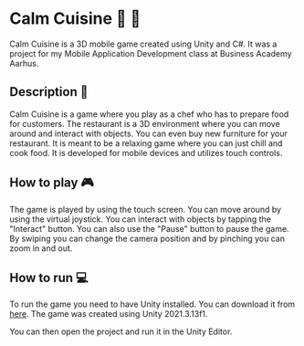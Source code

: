 
# Calm Cuisine :fork_and_knife: :iphone:

Calm Cuisine is a 3D mobile game created using Unity and C#. It was a project for my Mobile Application Development class at Business Academy Aarhus. 

## Description :page_facing_up:

Calm Cuisine is a game where you play as a chef who has to prepare food for customers. The restaurant is a 3D environment where you can move around and interact with objects. You can even buy new furniture for your restaurant. It is meant to be a relaxing game where you can just chill and cook food. It is developed for mobile devices and utilizes touch controls. 

## How to play :video_game:

The game is played by using the touch screen. You can move around by using the virtual joystick. You can interact with objects by tapping the "Interact" button. You can also use the "Pause" button to pause the game. By swiping you can change the camera position and by pinching you can zoom in and out. 

## How to run :computer:

To run the game you need to have Unity installed. You can download it from [here](https://unity.com/download). The game was created using Unity 2021.3.13f1. 

You can then open the project and run it in the Unity Editor. 
